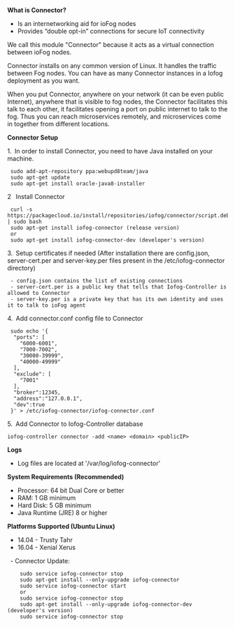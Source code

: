 **What is Connector?**

- Is an internetworking aid for ioFog nodes
- Provides “double opt-in” connections for secure IoT connectivity

We call this module "Connector" because it acts as a virtual connection between ioFog nodes.

Connector installs on any common version of Linux. It handles the traffic between Fog nodes. You can have as many Connector instances in a Iofog deployment as you want.

When you put Connector, anywhere on your network (it can be even public Internet), anywhere that is visible to fog nodes, the Connector facilitates this talk to each other, it facilitates opening a port on public internet to talk to the fog. Thus you can reach microservices remotely, and microservices come in together from different locations.


**Connector Setup**

1.&ensp;In order to install Connector, you need to have Java installed on your machine.

     sudo add-apt-repository ppa:webupd8team/java
     sudo apt-get update
     sudo apt-get install oracle-java8-installer

2 &ensp;Install Connector

     curl -s https://packagecloud.io/install/repositories/iofog/connector/script.deb.sh | sudo bash
     sudo apt-get install iofog-connector (release version)
     or
     sudo apt-get install iofog-connector-dev (developer's version)
	   
3.&ensp;Setup certificates if needed (After installation there are config.json, server-cert.per and server-key.per files present in the /etc/iofog-connector directory)

     - config.json contains the list of existing connections
     - server-cert.per is a public key that tells that Iofog-Controller is allowed to Connector
     - server-key.per is a private key that has its own identity and uses it to talk to ioFog agent

4.&ensp;Add connector.conf config file to Connector

     sudo echo '{
      "ports": [
        "6000-6001",
        "7000-7002",
        "30000-39999",
        "40000-49999"
      ],
      "exclude": [
        "7001"
      ],
      "broker":12345,
      "address":"127.0.0.1",
      "dev":true
     }' > /etc/iofog-connector/iofog-connector.conf

5.&ensp;Add Connector to Iofog-Controller database

    iofog-controller connector -add <name> <domain> <publicIP>
    
 
**Logs**
- Log files are located at '/var/log/iofog-connector'

**System Requirements (Recommended)**
- Processor: 64 bit Dual Core or better
- RAM: 1 GB minimum
- Hard Disk: 5 GB minimum
- Java Runtime (JRE) 8 or higher

**Platforms Supported (Ubuntu Linux)**
- 14.04 - Trusty Tahr
- 16.04 - Xenial Xerus


&ensp;- Connector Update:

        sudo service iofog-connector stop       
        sudo apt-get install --only-upgrade iofog-connector
        sudo service iofog-connector start
        or
        sudo service iofog-connector stop
        sudo apt-get install --only-upgrade iofog-connector-dev (developer's version)
        sudo service iofog-connector stop        
